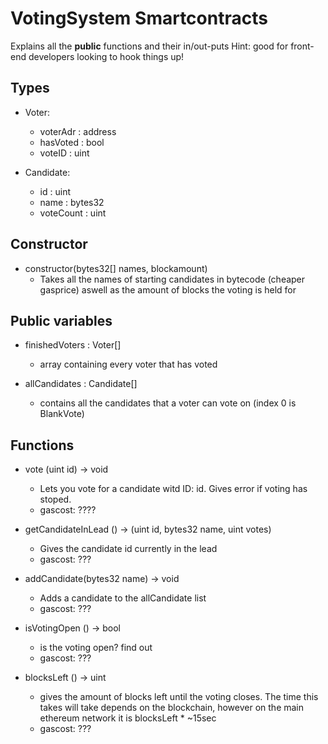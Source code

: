 # VotingSystem Smartcontracts
Explains all the **public** functions and their in/out-puts
Hint: good for front-end developers looking to hook things up! 

## Types
* Voter:
  * voterAdr : address
  * hasVoted : bool
  * voteID : uint
  
* Candidate:
  * id : uint
  * name : bytes32
  * voteCount : uint

## Constructor
  * constructor(bytes32[] names, blockamount)
    - Takes all the names of starting candidates in bytecode (cheaper gasprice) aswell as the amount of blocks the voting is held for
    
## Public variables

* finishedVoters : Voter[]
  - array containing every voter that has voted

* allCandidates : Candidate[]
  - contains all the candidates that a voter can vote on (index 0 is BlankVote)
  
## Functions
* vote (uint id) -> void 
  - Lets you vote for a candidate witd ID: id. Gives error if voting has stoped.
  - gascost: ????

* getCandidateInLead () -> (uint id, bytes32 name, uint votes)
  - Gives the candidate id currently in the lead
  - gascost: ???
  
* addCandidate(bytes32 name) -> void
  - Adds a candidate to the allCandidate list
  - gascost: ???
  
* isVotingOpen () -> bool
  - is the voting open? find out
  - gascost: ???
  
* blocksLeft () -> uint
  - gives the amount of blocks left until the voting closes. The time this takes will take depends on the blockchain, however on the main ethereum network it is blocksLeft * ~15sec 
  - gascost: ???
  
